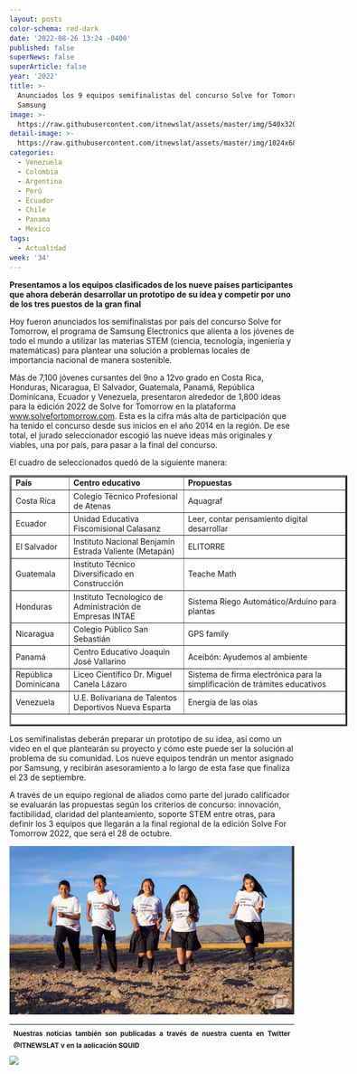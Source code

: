 ```yaml
---
layout: posts
color-schema: red-dark
date: '2022-08-26 13:24 -0400'
published: false
superNews: false
superArticle: false
year: '2022'
title: >-
  Anunciados los 9 equipos semifinalistas del concurso Solve for Tomorrow de
  Samsung
image: >-
  https://raw.githubusercontent.com/itnewslat/assets/master/img/540x320/Samsung-solve-p.jpg
detail-image: >-
  https://raw.githubusercontent.com/itnewslat/assets/master/img/1024x680/Samsung-solve-g.jpg
categories:
  - Venezuela
  - Colombia
  - Argentina
  - Perú
  - Ecuador
  - Chile
  - Panama
  - Mexico
tags:
  - Actualidad
week: '34'
---
```

**Presentamos a los equipos clasificados de los nueve países participantes que ahora deberán desarrollar un prototipo de su idea y competir por uno de los tres puestos de la gran final**

Hoy fueron anunciados los semifinalistas por país del concurso Solve for Tomorrow, el programa de Samsung Electronics que alienta a los jóvenes de todo el mundo a utilizar las materias STEM (ciencia, tecnología, ingeniería y matemáticas) para plantear una solución a problemas locales de importancia nacional de manera sostenible. 

Más de 7,100 jóvenes cursantes del 9no a 12vo grado en Costa Rica, Honduras, Nicaragua, El Salvador, Guatemala, Panamá, República Dominicana, Ecuador y Venezuela, presentaron alrededor de 1,800 ideas para la edición 2022 de Solve for Tomorrow en la plataforma www.solvefortomorrow.com. Esta es la cifra más alta de participación que ha tenido el concurso desde sus inicios en el año 2014 en la región. De ese total, el jurado seleccionador escogió las nueve ideas más originales y viables, una por país, para pasar a la final del concurso.

El cuadro de seleccionados quedó de la siguiente manera:
 
<table style="height: 444px; width: 598px;" border="3" width="598" cellspacing="3" cellpadding="3">
<tbody>
<tr>
<td width="91"><strong>País</strong></td>
<td width="222"><strong>Centro educativo</strong></td>
<td width="325"><strong>Propuestas</strong></td>
</tr>
<tr>
<td width="91">Costa Rica</td>
<td width="222">Colegio Técnico Profesional de Atenas</td>
<td width="325">Aquagraf</td>
</tr>
<tr>
<td width="91">Ecuador</td>
<td width="222">Unidad Educativa Fiscomisional Calasanz</td>
<td width="325">Leer, contar pensamiento digital desarrollar</td>
</tr>
<tr>
<td width="91">El Salvador</td>
<td width="222">Instituto Nacional Benjamín Estrada Valiente (Metapán)</td>
<td width="325">ELITORRE</td>
</tr>
<tr>
<td width="91">Guatemala</td>
<td width="222">Instituto Técnico Diversificado en Construcción</td>
<td width="325">Teache Math</td>
</tr>
<tr>
<td width="91">Honduras</td>
<td width="222">Instituto Tecnologico de Administración de Empresas INTAE</td>
<td width="325">Sistema Riego Automático/Arduino para plantas</td>
</tr>
<tr>
<td width="91">Nicaragua</td>
<td width="222">Colegio Público San Sebastián</td>
<td width="325">GPS family</td>
</tr>
<tr>
<td width="91">Panamá</td>
<td width="222">Centro Educativo Joaquin José Vallarino</td>
<td width="325">Aceibón: Ayudemos al ambiente</td>
</tr>
<tr>
<td width="91">República Dominicana</td>
<td width="222">Liceo Científico Dr. Miguel Canela Lázaro</td>
<td width="325">Sistema de firma electrónica para la simplificación de trámites educativos</td>
</tr>
<tr>
<td width="91">Venezuela</td>
<td width="222">U.E. Bolivariana de Talentos Deportivos Nueva Esparta</td>
<td width="325">Energía de las olas</td>
</tr>
</tbody>
</table>

Los semifinalistas deberán preparar un prototipo de su idea, así como un video en el que plantearán su proyecto y cómo este puede ser la solución al problema de su comunidad. Los nueve equipos tendrán un mentor asignado por Samsung, y recibirán asesoramiento a lo largo de esta fase que finaliza el 23 de septiembre. 

A través de un equipo regional de aliados como parte del jurado calificador se evaluarán las propuestas según los criterios de concurso: innovación, factibilidad, claridad del planteamiento, soporte STEM entre otras, para definir los 3 equipos que llegarán a la final regional de la edición Solve For Tomorrow 2022, que será el 28 de octubre. 

![](https://raw.githubusercontent.com/itnewslat/assets/master/img/540x320/Samsung-solve-p.jpg)

<table style="height: 42px;" width="569">
<tbody>
<tr>
<td style="text-align: justify;"><sub><strong>Nuestras noticias también son publicadas a través de nuestra cuenta en Twitter <a href="https://twitter.com/itnewslat?lang=es">@ITNEWSLAT</a> y en la aplicación <a href="https://squidapp.co/en/">SQUID</a></strong></sub></td>
</tr>
</tbody>
</table>

<img src="https://tracker.metricool.com/c3po.jpg?hash=56f88a41e39ab42c063cc51676587a04"/>